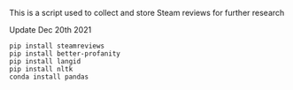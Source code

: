 This  is a script used to collect and store Steam reviews for further research

Update Dec 20th 2021

```
pip install steamreviews
pip install better-profanity
pip install langid
pip install nltk
conda install pandas
```

